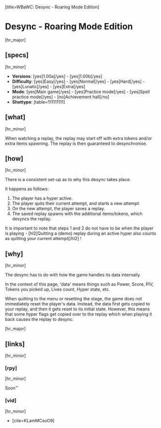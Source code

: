 [title=WBaWC: Desync - Roaring Mode Edition]
# Desync - Roaring Mode Edition
[hr_major]

## [specs]
[hr_minor]

* **Versions**: [yes]1.00a[/yes] - [yes]1.00b[/yes]
* **Difficulty**: [yes]Easy[/yes] - [yes]Normal[/yes] - [yes]Hard[/yes] - [yes]Lunatic[/yes] - [yes]Extra[/yes]
* **Mode**: [yes]Main game[/yes] - [yes]Practice mode[/yes] - [yes]Spell practice mode[/yes] - [no]Achievement hall[/no]
* **Shottype**: [table=111111111]

## [what]
[hr_minor]

When watching a replay, the replay may start off with extra tokens and/or extra items spawning. The replay is then guaranteed to desynchronise. 

## [how]
[hr_minor]

There is a consistent set-up as to why this desync takes place.

It happens as follows:
1. The player has a hyper active.
2. The player quits their current attempt, and starts a new attempt.
3. On the new attempt, the player saves a replay.
4. The saved replay spawns with the additional items/tokens, which desyncs the replay. 

It is important to note that steps 1 and 2 do not have to be when the player is playing - [hl2]Quitting a (demo) replay during an active hyper also counts as quitting your current attempt[/hl2] ! 

## [why]
[hr_minor]

The desync has to do with how the game handles its data internally.

In the context of this page, 'data' means things such as Power, Score, PIV, Tokens you picked up, Lives count, Hyper state, etc.

When quitting to the menu or resetting the stage, the game does not immediately reset the player's data. Instead, the data first gets copied to your replay, and then it gets reset to its initial state. However, this means that some hyper flags get copied over to the replay which when playing it back causes the replay to desync.


[hr_major]
## [links]
[hr_minor]
### [rpy]
[hr_minor]

Soon:tm:

### [vid]
[hr_minor]

+ [cite=KLamMCsoO9]
